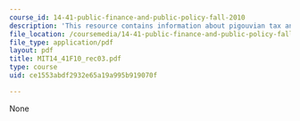 ```yaml
---
course_id: 14-41-public-finance-and-public-policy-fall-2010
description: 'This resource contains information about pigouvian tax and public goods. '
file_location: /coursemedia/14-41-public-finance-and-public-policy-fall-2010/ce1553abdf2932e65a19a995b919070f_MIT14_41F10_rec03.pdf
file_type: application/pdf
layout: pdf
title: MIT14_41F10_rec03.pdf
type: course
uid: ce1553abdf2932e65a19a995b919070f

---
```

None